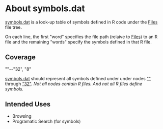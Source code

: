 About symbols.dat
======================

[symbols.dat](./symbols.dat)
is a look-up table of symbols defined in R code under the
[Files](../../..)
file tree.

On each line, the first "word" specifies the file path
(relaive to 
[Files](../../..))
to an R file and
the remaining "words" specify the symbols defined in that R file.

Coverage
--------

""--"32", "8"

[symbols.dat](./symbols.dat)
should represent all symbols defined under under nodes
[""](../../../0) through ["32"](../../../3/2/0).
_Not all nodes contain R files._
_And not all R files define symbols._

Intended Uses
-------------

- Browsing
- Programatic Search (for symbols)
